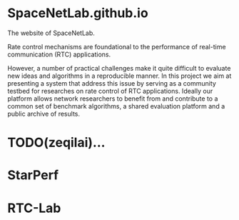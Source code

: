 # SpaceNetLab.github.io 
The website of SpaceNetLab.

Rate control mechanisms are foundational to the performance of real-time communication (RTC) applications.

However, a number of practical challenges make it quite difficult to evaluate new ideas and algorithms in a reproducible manner. In this project we aim at presenting a system that address this issue by serving as a community testbed for researches on rate control of RTC applications. Ideally our platform allows network researchers to benefit from and contribute to a common set of benchmark algorithms, a shared evaluation platform and a public archive of results.

# TODO(zeqilai)...

# StarPerf

# RTC-Lab
